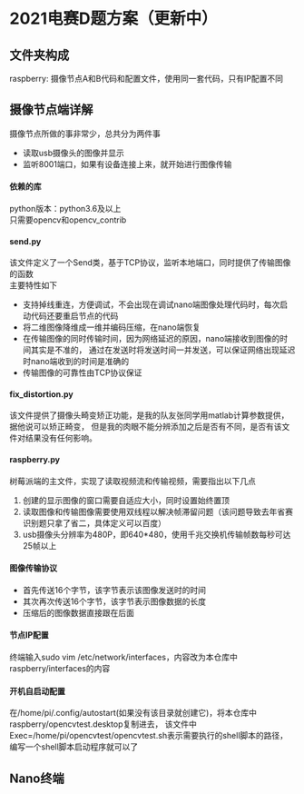 # 2021电赛D题方案（更新中）

## 文件夹构成
raspberry: 摄像节点A和B代码和配置文件，使用同一套代码，只有IP配置不同

## 摄像节点端详解
摄像节点所做的事非常少，总共分为两件事
* 读取usb摄像头的图像并显示
* 监听8001端口，如果有设备连接上来，就开始进行图像传输

#### 依赖的库
python版本：python3.6及以上  
只需要opencv和opencv_contrib

#### send.py
该文件定义了一个Send类，基于TCP协议，监听本地端口，同时提供了传输图像的函数  
主要特性如下
* 支持掉线重连，方便调试，不会出现在调试nano端图像处理代码时，每次启动代码还要重启节点的代码
* 将二维图像降维成一维并编码压缩，在nano端恢复
* 在传输图像的同时传输时间，因为网络延迟的原因，nano端接收到图像的时间其实是不准的，
通过在发送时将发送时间一并发送，可以保证网络出现延迟时nano端收到的时间是准确的
* 传输图像的可靠性由TCP协议保证

#### fix_distortion.py
该文件提供了摄像头畸变矫正功能，是我的队友张同学用matlab计算参数提供，据他说可以矫正畸变，
但是我的肉眼不能分辨添加之后是否有不同，是否有该文件对结果没有任何影响。

#### raspberry.py
树莓派端的主文件，实现了读取视频流和传输视频，需要指出以下几点
1. 创建的显示图像的窗口需要自适应大小，同时设置始终置顶
2. 读取图像和传输图像需要使用双线程以解决帧滞留问题（该问题导致去年省赛识别题只拿了省二，具体定义可以百度）
3. usb摄像头分辨率为480P，即640*480，使用千兆交换机传输帧数每秒可达25帧以上

#### 图像传输协议
* 首先传送16个字节，该字节表示该图像发送时的时间
* 其次再次传送16个字节，该字节表示图像数据的长度
* 压缩后的图像数据直接跟在后面

#### 节点IP配置
终端输入sudo vim /etc/network/interfaces，内容改为本仓库中raspberry/interfaces的内容

#### 开机自启动配置
在/home/pi/.config/autostart(如果没有该目录就创建它)，将本仓库中raspberry/opencvtest.desktop复制进去，
该文件中Exec=/home/pi/opencvtest/opencvtest.sh表示需要执行的shell脚本的路径，编写一个shell脚本启动程序就可以了

## Nano终端